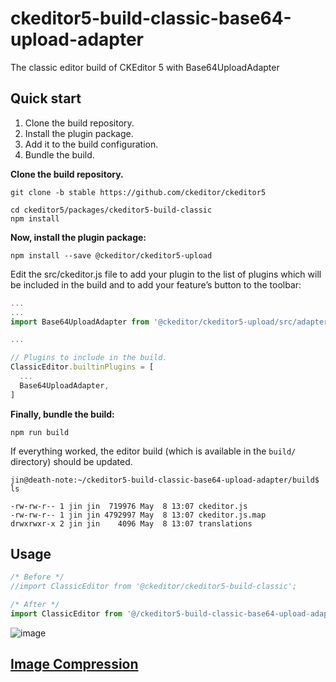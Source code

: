 # ckeditor5-build-classic-base64-upload-adapter

The classic editor build of CKEditor 5 with Base64UploadAdapter

## Quick start

1. Clone the build repository.
2. Install the plugin package.
3. Add it to the build configuration.
4. Bundle the build.

**Clone the build repository.**

```shell
git clone -b stable https://github.com/ckeditor/ckeditor5

cd ckeditor5/packages/ckeditor5-build-classic
npm install
```

**Now, install the plugin package:**
```shell
npm install --save @ckeditor/ckeditor5-upload
```
Edit the src/ckeditor.js file to add your plugin to the list of plugins which will be included in the build and to add your feature’s button to the toolbar:

```js
...
...
import Base64UploadAdapter from '@ckeditor/ckeditor5-upload/src/adapters/base64uploadadapter';

...

// Plugins to include in the build.
ClassicEditor.builtinPlugins = [
  ...
  Base64UploadAdapter,
]
```

**Finally, bundle the build:**
```
npm run build
```

If everything worked, the editor build (which is available in the `build/` directory) should be updated.
```shell
jin@death-note:~/ckeditor5-build-classic-base64-upload-adapter/build$ ls

-rw-rw-r-- 1 jin jin  719976 May  8 13:07 ckeditor.js
-rw-rw-r-- 1 jin jin 4792997 May  8 13:07 ckeditor.js.map
drwxrwxr-x 2 jin jin    4096 May  8 13:07 translations
```

## Usage

```js
/* Before */
//import ClassicEditor from '@ckeditor/ckeditor5-build-classic';

/* After */
import ClassicEditor from '@/ckeditor5-build-classic-base64-upload-adapter/build/ckeditor.js';
```

![image](https://user-images.githubusercontent.com/25634165/117547828-75324380-b051-11eb-80e9-0bf0c9bbf2dd.png)

## [Image Compression](https://github.com/cristianizzo/ckeditor5-build-classic/tree/stable/src)

